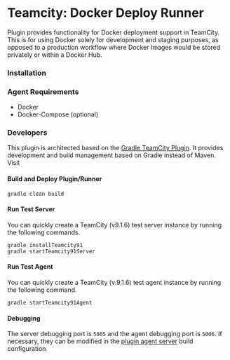 Teamcity: Docker Deploy Runner
================

Plugin provides functionality for Docker deployment support in TeamCity. This is for using Docker solely for development and staging purposes, as opposed to a production workflow where Docker Images would be stored privately or within a Docker Hub.

### Installation

### Agent Requirements
* Docker
* Docker-Compose (optional)

### Developers

This plugin is architected based on the [Gradle TeamCity Plugin](https://github.com/rodm/gradle-teamcity-plugin).  It provides development and build management based on Gradle instead of Maven.  Visit

#### Build and Deploy Plugin/Runner

```
gradle clean build
```

#### Run Test Server

You can quickly create a TeamCity (v9.1.6) test server instance by running the following commands.

```
gradle installTeamcity91
gradle startTeamcity91Server
````

#### Run Test Agent

You can quickly create a TeamCity (v.9.1.6) test agent instance by running the following command.

```
gradle startTeamcity91Agent
```

#### Debugging

The server debugging port is `5005` and the agent debugging port is `5006`.  If necessary, they can be modified in the [plugin agent server](plugin-agent-server/build.gradle) build configuration.

